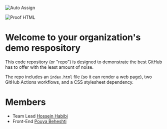 ![Auto Assign](https://github.com/papasi-team/demo-repository/actions/workflows/auto-assign.yml/badge.svg)

![Proof HTML](https://github.com/papasi-team/demo-repository/actions/workflows/proof-html.yml/badge.svg)

# Welcome to your organization's demo respository
This code repository (or "repo") is designed to demonstrate the best GitHub has to offer with the least amount of noise.

The repo includes an `index.html` file (so it can render a web page), two GitHub Actions workflows, and a CSS stylesheet dependency.

# Members
- Team Lead [Hossein Habibi](https://github.com/hosseinhabibi2004)
- Front-End [Pouya Beheshti](https://github.com/Pouyaa-Dev)
